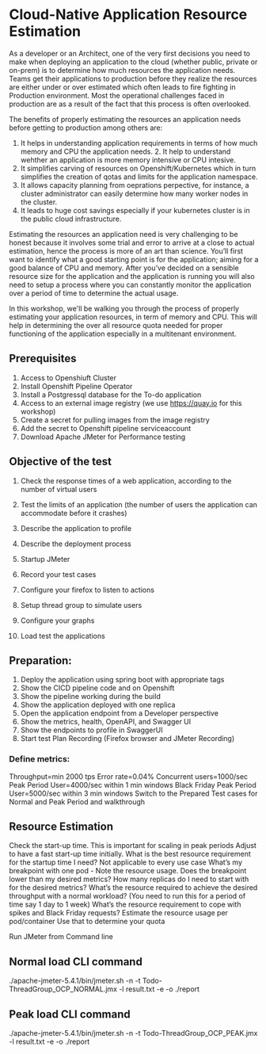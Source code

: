# Cloud-Native Application Resource Estimation
As a developer or an Architect, one of the very first decisions you need to make when deploying an application to the cloud (whether public, private or on-prem) is to determine how much resources the application needs. Teams get their applications to production before they realize the resources are either under or over estimated which often leads to fire fighting in Production environment. Most the operational challenges faced in production are as a result of the fact that this process is often overlooked. 

The benefits of properly estimating the resources an application needs before getting to production among others are:

1. It helps in understanding application requirements in terms of how much memory and CPU the application needs. 2. It help to understand wehther an application is more memory intensive or CPU intesive.
2. It simplifies carving of resources on Openshift/Kubernetes which in turn simplifies the creation of qotas and limits for the application namespace.
3. It allows capacity planning from oeprations perpective, for instance, a cluster administrator can easily determine how many worker nodes in the cluster.
4. It leads to huge cost savings especially if your kubernetes cluster is in the public cloud infrastructure.

Estimating the resources an application need is very challenging to be honest because it involves some trial and error to arrive at a close to actual estimation, hence the process is more of an art than science. You’ll first want to identify what a good starting point is for the application; aiming for a good balance of CPU and memory. After you’ve decided on a sensible resource size for the application and the application is running you will also need to setup a process where you can constantly monitor the application over a period of time to determine the actual usage.

In this workshop, we'll be walking you through the process of properly estimating your application resources, in term of memory and CPU. This will help in determining the over all resource quota needed for proper functioning of the application especially in a multitenant environment.

## Prerequisites
1. Access to Openshiuft Cluster
2. Install Openshift Pipeline Operator
3. Install a Postgressql database for the To-do application
4. Access to an external image registry (we use https://quay.io for this workshop)
5. Create a secret for pulling images from the image registry
6. Add the secret to Openshift pipeline serviceaccount
7. Download Apache JMeter for Performance testing

## Objective of the test
1. Check the response times of a web application, according to the number of virtual users
2. Test the limits of an application (the number of users the application can accommodate before it crashes)

1. Describe the application to profile
2. Describe the deployment process
3. Startup JMeter
4. Record your test cases
5. Configure your firefox to listen to actions
6. Setup thread group to simulate users
7. Configure your graphs
8. Load test the applications

## Preparation:
1. Deploy the application using spring boot with appropriate tags
2. Show the CICD pipeline code and on Openshift
3. Show the pipeline working during the build
4. Show the application deployed with one replica
5. Open the application endpoint from a Developer perspective
6. Show the metrics, health, OpenAPI, and Swagger UI
7. Show the endpoints to profile in SwaggerUI
8. Start test Plan Recording (Firefox browser and JMeter Recording)
### Define metrics: 
Throughput=min 2000 tps
Error rate=0.04%
Concurrent users=1000/sec
Peak Period User=4000/sec within 1 min windows
Black Friday Peak Period User=5000/sec within 3 min windows
Switch to the Prepared Test cases for Normal and Peak Period and walkthrough


## Resource Estimation

Check the start-up time. This is important for scaling in peak periods
Adjust to have a fast start-up time initially. 
What is the best resource requirement for the startup time I need? 
Not applicable to every use case
What’s my breakpoint with one pod - Note the resource usage. 
Does the breakpoint lower than my desired metrics? 
How many replicas do I need to start with for the desired metrics?
What’s the resource required to achieve the desired throughput with a normal workload? (You need to run this for a period of time say 1 day to 1 week)
What’s the resource requirement to cope with spikes and Black Friday requests?
Estimate the resource usage per pod/container
Use that to determine your quota


Run JMeter from Command line
## Normal load CLI command
./apache-jmeter-5.4.1/bin/jmeter.sh -n -t Todo-ThreadGroup_OCP_NORMAL.jmx -l result.txt -e -o ./report

## Peak load CLI command
./apache-jmeter-5.4.1/bin/jmeter.sh -n -t Todo-ThreadGroup_OCP_PEAK.jmx -l result.txt -e -o ./report

